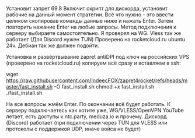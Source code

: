 Установит запрет 69.8
Включит скрипт для дискорда, установит рабочие на данный момент стратегии.
Всё что нужно - это ввести целиком скопировав команды данные ниже и нажать Enter. Затем повторить нажание Enter на любые запросы.
Метод подключения к серверу выбираете самостоятельно. Я проверял на WG. Vless так же работает (Для Discord нужен TUN)
Проверено на rocketcloud.ru ubuntu 24v. Дебиан так же должен подойти.

Установка и развёртвывание zapret antiDPI под ключ на российских VPS (проверено на rocketcloud.ru) копируем всё сразу и вставляем в ssh:

wget https://raw.githubusercontent.com/IndeecFOX/zapret4rocket/refs/heads/master/fast_install.sh -O fast_install.sh
chmod +x fast_install.sh
./fast_install.sh

На все вопросы жмём Enter. По окончании всё будет работать. К серверу подключаетесь как хотите уже, WG/VLESS/OpenVPN
YouTube летает, есть доступы к ntc.party, meduza.io и прочему. Дискорд (Discord) работает (при подключении через TUN для VLESS или протоколы с поддержкой UDP, иначе войса не будет)
